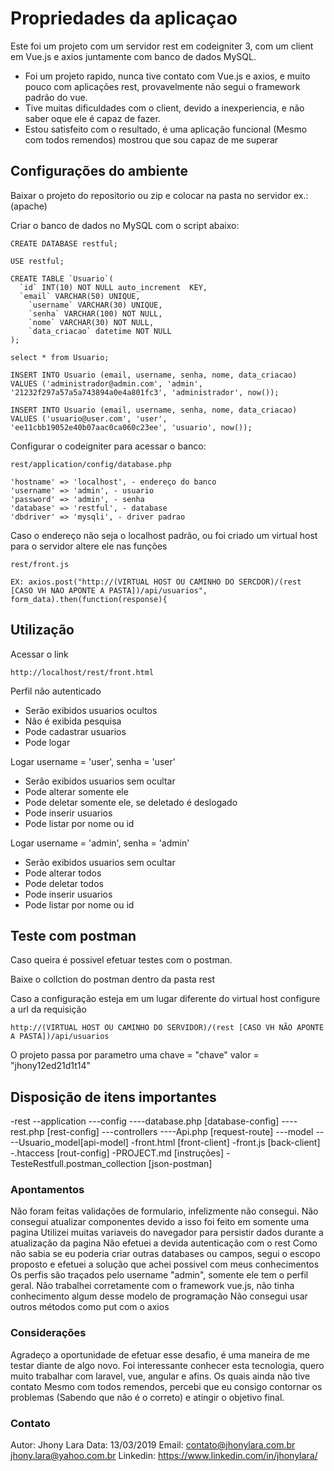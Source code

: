 # Propriedades da aplicaçao

Este foi um projeto com um servidor rest em codeigniter 3, com um client em Vue.js e axios juntamente com banco de dados MySQL.

- Foi um projeto rapido, nunca tive contato com Vue.js e axios, e muito pouco com aplicações rest, provavelmente não segui o framework padrão do vue.
- Tive muitas dificuldades com o client, devido a inexperiencia, e não saber oque ele é capaz de fazer.
- Estou satisfeito com o resultado, é uma aplicação funcional (Mesmo com todos remendos) mostrou que sou capaz de me superar

## Configurações do ambiente

Baixar o projeto do repositorio ou zip e colocar na pasta no servidor ex.: (apache)

Criar o banco de dados no MySQL com o script abaixo:

    CREATE DATABASE restful;

    USE restful;

    CREATE TABLE `Usuario`(
      `id` INT(10) NOT NULL auto_increment  KEY,
      `email` VARCHAR(50) UNIQUE,
        `username` VARCHAR(30) UNIQUE,
        `senha` VARCHAR(100) NOT NULL,
        `nome` VARCHAR(30) NOT NULL,
        `data_criacao` datetime NOT NULL
    );

    select * from Usuario;

    INSERT INTO Usuario (email, username, senha, nome, data_criacao)
    VALUES ('administrador@admin.com', 'admin', '21232f297a57a5a743894a0e4a801fc3', 'administrador', now());

    INSERT INTO Usuario (email, username, senha, nome, data_criacao)
    VALUES ('usuario@user.com', 'user', 'ee11cbb19052e40b07aac0ca060c23ee', 'usuario', now());

Configurar o codeigniter para acessar o banco:

`
rest/application/config/database.php
`

    'hostname' => 'localhost', - endereço do banco
    'username' => 'admin', - usuario
    'password' => 'admin', - senha
    'database' => 'restful', - database
    'dbdriver' => 'mysqli', - driver padrao


Caso o endereço não seja o localhost padrão, ou foi criado um virtual host para o servidor altere ele nas funções 

`
rest/front.js
`

    EX: axios.post("http://(VIRTUAL HOST OU CAMINHO DO SERCDOR)/(rest [CASO VH NAO APONTE A PASTA])/api/usuarios", form_data).then(function(response){


## Utilização

Acessar o link

`
http://localhost/rest/front.html
`

Perfil não autenticado
  - Serão exibidos usuarios ocultos 
  - Não é exibida pesquisa
  - Pode cadastrar usuarios
  - Pode logar

Logar username = 'user', senha = 'user'
  - Serão exibidos usuarios sem ocultar
  - Pode alterar somente ele
  - Pode deletar somente ele, se deletado é deslogado
  - Pode inserir usuarios
  - Pode listar por nome ou id

Logar username = 'admin', senha = 'admin'
  - Serão exibidos usuarios sem ocultar
  - Pode alterar todos
  - Pode deletar todos
  - Pode inserir usuarios
  - Pode listar por nome ou id


## Teste com postman

Caso queira é possivel efetuar testes com o postman.

Baixe o collction do postman dentro da pasta rest

Caso a configuração esteja em um lugar diferente do virtual host configure a url da requisição

`
http://(VIRTUAL HOST OU CAMINHO DO SERVIDOR)/(rest [CASO VH NÃO APONTE A PASTA])/api/usuarios
`

O projeto passa por parametro uma chave = "chave" valor = "jhony12ed21d1t14"



## Disposição de itens importantes

-rest
--application
---config
----database.php [database-config]
----rest.php [rest-config]
---controllers
----Api.php [request-route]
---model
----Usuario_model[api-model]
-front.html [front-client]
-front.js [back-client]
-.htaccess [rout-config]
-PROJECT.md [instruções]
-TesteRestfull.postman_collection [json-postman]


### Apontamentos

Não foram feitas validações de formulario, infelizmente não consegui.
Não consegui atualizar componentes devido a isso foi feito em somente uma pagina
Utilizei muitas variaveis do navegador para persistir dados durante a atualização da pagina
Não efetuei a devida autenticação com o rest 
Como não sabia se eu poderia criar outras databases ou campos, segui o escopo proposto e efetuei a solução que achei possivel com meus conhecimentos
Os perfis são traçados pelo username "admin", somente ele tem o perfil geral.
Não trabalhei corretamente com o framework vue.js, não tinha conhecimento algum desse modelo de programação
Não consegui usar outros métodos como put com o axios


### Considerações

Agradeço a oportunidade de efetuar esse desafio, é uma maneira de me testar diante de algo novo.
Foi interessante conhecer esta tecnologia, quero muito trabalhar com laravel, vue, angular e afins. Os quais ainda não tive contato
Mesmo com todos remendos, percebi que eu consigo contornar os problemas (Sabendo que não é o correto) e atingir o objetivo final.

### Contato

Autor: Jhony Lara
Data: 13/03/2019
Email: contato@jhonylara.com.br 
       jhony.lara@yahoo.com.br
Linkedin: https://www.linkedin.com/in/jhonylara/
